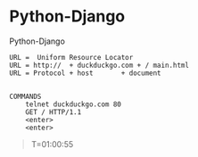 # Python-Django
Python-Django

    URL =  Uniform Resource Locator 
    URL = http://  + duckduckgo.com + / main.html
    URL = Protocol + host       + document


    COMMANDS
        telnet duckduckgo.com 80
        GET / HTTP/1.1
        <enter>
        <enter>


> T=01:00:55